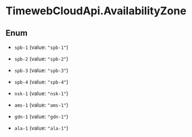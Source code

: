 # TimewebCloudApi.AvailabilityZone

## Enum


* `spb-1` (value: `"spb-1"`)

* `spb-2` (value: `"spb-2"`)

* `spb-3` (value: `"spb-3"`)

* `spb-4` (value: `"spb-4"`)

* `nsk-1` (value: `"nsk-1"`)

* `ams-1` (value: `"ams-1"`)

* `gdn-1` (value: `"gdn-1"`)

* `ala-1` (value: `"ala-1"`)


